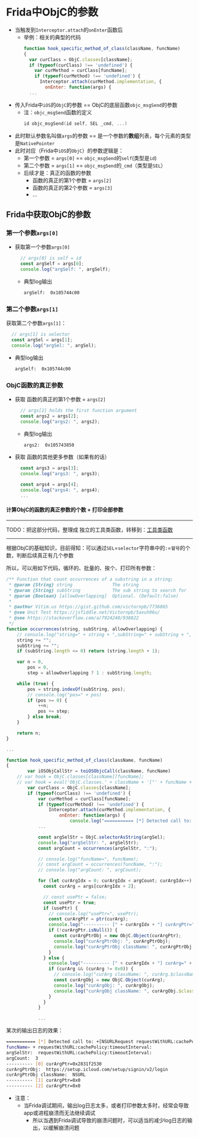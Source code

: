 # Frida中ObjC的参数

* 当触发到`Interceptor.attach`的`onEnter`函数后
  * 举例：相关的典型的代码
    ```js
    function hook_specific_method_of_class(className, funcName)
    {
      var curClass = ObjC.classes[className];
      if (typeof(curClass) !== 'undefined') {
        var curMethod = curClass[funcName];
        if (typeof(curMethod) !== 'undefined') {
          Interceptor.attach(curMethod.implementation, {
            onEnter: function(args) {
      ...
    ```
* 传入Frida中`iOS`的`ObjC`的参数 == ObjC的底层函数`objc_msgSend`的参数
  * 注：`objc_msgSend`函数的定义
    ```c
    id objc_msgSend(id self, SEL _cmd, ...)
    ```
* 此时默认参数名叫做`args`的参数 == 是一个参数的**数组**列表，每个元素的类型是`NativePointer`
* 此时对应（Frida中`iOS`的`ObjC`）的参数逻辑是：
  * 第一个参数 = `args[0]` == `objc_msgSend`的`self`(类型是`id`)
  * 第二个参数 = `args[1]` == `objc_msgSend`的`_cmd`（类型是`SEL`）
  * 后续才是：真正的函数的参数
    * 函数的真正的第1个参数 = `args[2]`
    * 函数的真正的第2个参数 = `args[3]`
    * ...

## Frida中获取ObjC的参数

### 第一个参数`args[0]`

* 获取第一个参数`args[0]`
  ```js
    // args[0] is self = id
    const argSelf = args[0];
    console.log("argSelf: ", argSelf);
  ```
  * 典型log输出
    ```bash
    argSelf:  0x105744c00
    ```

### 第二个参数`args[1]`

获取第二个参数`args[1]`：

```js
  // args[1] is selector
  const argSel = args[1];
  console.log("argSel: ", argSel);
```
  * 典型log输出
    ```bash
    argSelf:  0x105744c00
    ```

### ObjC函数的真正参数

* 获取 函数的真正的第1个参数 = `args[2]`
  ```js
    // args[2] holds the first function argument
    const args2 = args[2];
    console.log("args2: ", args2);
  ```
  * 典型log输出
    ```bash
    args2:  0x105743850
    ```
* 获取 函数的其他更多参数（如果有的话）
  ```js
    const args3 = args[3];
    console.log("args3: ", args3);

    const args4 = args[4];
    console.log("args4: ", args4);
    ...
  ```

#### 计算ObjC的函数的真正参数的个数 + 打印全部参数

---

TODO：把这部分代码，整理成 独立的工具类函数，转移到：[工具类函数](../../../summary_note/util_func.md)

---

根据ObjC的基础知识，目前得知：可以通过`SEL`=`selector`字符串中的`:`=`冒号`的个数，判断后续真正有几个参数

所以，可以用如下代码，循环的、批量的、挨个、打印所有参数：

```js
/** Function that count occurrences of a substring in a string;
 * @param {String} string               The string
 * @param {String} subString            The sub string to search for
 * @param {Boolean} [allowOverlapping]  Optional. (Default:false)
 *
 * @author Vitim.us https://gist.github.com/victornpb/7736865
 * @see Unit Test https://jsfiddle.net/Victornpb/5axuh96u/
 * @see https://stackoverflow.com/a/7924240/938822
 */
function occurrences(string, subString, allowOverlapping) {
	// console.log("string=" + string + ",subString=" + subString + ", allowOverlapping=" + allowOverlapping)
	string += "";
	subString += "";
	if (subString.length <= 0) return (string.length + 1);

	var n = 0,
		pos = 0,
		step = allowOverlapping ? 1 : subString.length;

	while (true) {
		pos = string.indexOf(subString, pos);
		// console.log("pos=" + pos)
		if (pos >= 0) {
			++n;
			pos += step;
		} else break;
	}

	return n;
}

...

function hook_specific_method_of_class(className, funcName)
{
		var iOSObjCallStr = toiOSObjcCall(className, funcName)
    // var hook = ObjC.classes[className][funcName];
    // var hook = eval('ObjC.classes.' + className + '["' + funcName + '"]');
		var curClass = ObjC.classes[className];
		if (typeof(curClass) !== 'undefined') {
			var curMethod = curClass[funcName];
			if (typeof(curMethod) !== 'undefined') {
				Interceptor.attach(curMethod.implementation, {
					onEnter: function(args) {
						console.log("=========== [*] Detected call to: " + iOSObjCallStr);
            ...

            const argSelStr = ObjC.selectorAsString(argSel);
            console.log("argSelStr: ", argSelStr);
            const argCount = occurrences(argSelStr, ":");

            // console.log("funcName=", funcName);
            // const argCount = occurrences(funcName, ":");
            // console.log("argCount: ", argCount);

            for (let curArgIdx = 0; curArgIdx < argCount; curArgIdx++) {
              const curArg = args[curArgIdx + 2];

              // const usePtr = false;
              const usePtr = true;
              if (usePtr) {
                // console.log("usePtr=", usePtr);
                const curArgPtr = ptr(curArg);
                console.log("---------- [" + curArgIdx + "] curArgPtr=" + curArgPtr);
                if (!curArgPtr.isNull()) {
                  const curArgPtrObj = new ObjC.Object(curArgPtr);
                  console.log("curArgPtrObj: ", curArgPtrObj);
                  console.log("curArgPtrObj className: ", curArgPtrObj.$className);
                }
              } else {
                console.log("---------- [" + curArgIdx + "] curArg=" + curArg);
                if (curArg && (curArg != 0x0)) {
                  // console.log("curArg className: ", curArg.$className);
                  const curArgObj = new ObjC.Object(curArg);
                  console.log("curArgObj: ", curArgObj);
                  console.log("curArgObj className: ", curArgObj.$className);
                }
              }
            }

            ...
```

某次的输出日志的效果：

```bash
=========== [*] Detected call to: +[NSURLRequest requestWithURL:cachePolicy:timeoutInterval:]
funcName= + requestWithURL:cachePolicy:timeoutInterval:
argSelStr:  requestWithURL:cachePolicy:timeoutInterval:
argCount:  3
---------- [0] curArgPtr=0x2831f2530
curArgPtrObj:  https://setup.icloud.com/setup/signin/v2/login
curArgPtrObj className:  NSURL
---------- [1] curArgPtr=0x0
---------- [2] curArgPtr=0x0
```

* 注意：
  * 当Frida调试期间，输出log日志太多，或者打印参数太多时，经常会导致app或进程崩溃而无法继续调试
    * 所以当遇到Frida调试导致的崩溃问题时，可以适当的减少log日志的输出，以缓解崩溃问题

